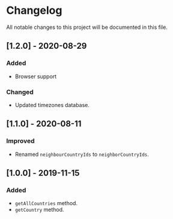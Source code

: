 # Changelog
All notable changes to this project will be documented in this file.

## [1.2.0] - 2020-08-29
### Added
- Browser support

### Changed
- Updated timezones database.

## [1.1.0] - 2020-08-11
### Improved
- Renamed `neighbourCountryIds` to `neighborCountryIds`.

## [1.0.0] - 2019-11-15
### Added
- `getAllCountries` method.
- `getCountry` method.
